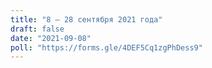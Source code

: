```yaml
---
title: "8 — 28 сентября 2021 года"
draft: false
date: "2021-09-08"
poll: "https://forms.gle/4DEF5Cq1zgPhDess9"
---
```

